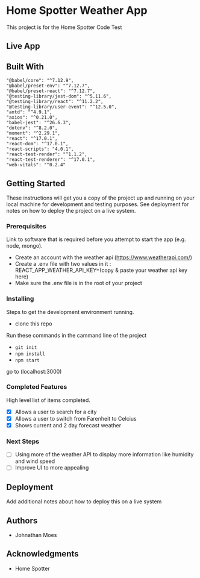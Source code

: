 # Home Spotter Weather App

This project is for the Home Spotter Code Test

## Live App



## Built With

    "@babel/core": "^7.12.9",
    "@babel/preset-env": "^7.12.7",
    "@babel/preset-react": "^7.12.7",
    "@testing-library/jest-dom": "^5.11.6",
    "@testing-library/react": "^11.2.2",
    "@testing-library/user-event": "^12.5.0",
    "antd": "^4.9.1",
    "axios": "^0.21.0",
    "babel-jest": "^26.6.3",
    "dotenv": "^8.2.0",
    "moment": "^2.29.1",
    "react": "^17.0.1",
    "react-dom": "^17.0.1",
    "react-scripts": "4.0.1",
    "react-test-render": "^1.1.2",
    "react-test-renderer": "^17.0.1",
    "web-vitals": "^0.2.4"

## Getting Started

These instructions will get you a copy of the project up and running on your local machine for development and testing purposes. See deployment for notes on how to deploy the project on a live system.

### Prerequisites

Link to software that is required before you attempt to start the app (e.g. node, mongo).

- Create an account with the weather api (https://www.weatherapi.com/)
- Create a .env file with two values in it : REACT_APP_WEATHER_API_KEY=(copy & paste your weather api key here)
- Make sure the .env file is in the root of your project

### Installing

Steps to get the development environment running.

- clone this repo

Run these commands in the cammand line of the project

- `git init`
- `npm install`
- `npm start`

go to (localhost:3000)

### Completed Features

High level list of items completed.

- [x] Allows a user to search for a city
- [x] Allows a user to switch from Farenheit to Celcius
- [x] Shows current and 2 day forecast weather

### Next Steps

- [ ] Using more of the weather API to display more information like humidity and wind speed
- [ ] Improve UI to more appealing

## Deployment

Add additional notes about how to deploy this on a live system

## Authors

* Johnathan Moes

## Acknowledgments

* Home Spotter
